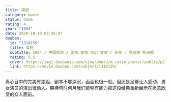 ```yaml
---
title: 梁祝
category: movie
status: done
rating: 4
year: "1994"
date: 2020-10-10 03:50:47
douban:
  id: "1310159"
  title: 梁祝
  subtitle: 1994 / 中国香港 / 剧情 爱情 奇幻 古装 / 徐克 / 吴奇隆 杨采妮
  rating: 8.5
  cover: https://img1.doubanio.com/view/photo/m_ratio_poster/public/p2125670899.jpg
  link: https://movie.douban.com/subject/1310159/
---
```


离心目中的完美有差距，剧本不够深沉，画面也很一般。但还是足够让人感动，男女演员的演出很动人。期待何时何月我们能够有能力把这段经典重新展示在愿意欣赏的众人面前。